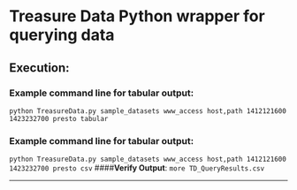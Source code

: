 # Treasure Data Python wrapper for querying data

## **Execution**:

### **Example command line for tabular output**:
```python TreasureData.py sample_datasets www_access host,path 1412121600 1423232700 presto tabular```

### **Example command line for tabular output**:
```python TreasureData.py sample_datasets www_access host,path 1412121600 1423232700 presto csv```
####**Verify Output**:
```more TD_QueryResults.csv```

-----------------------------------------------------------------------------------------------------------
